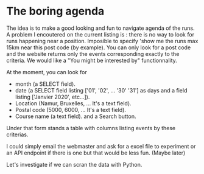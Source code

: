 # The boring agenda

The idea is to make a good looking and fun to navigate agenda of the runs.
A problem I encoutered on the current listing is : there is no way to look for runs happening near a position. Imposible to specify 'show me the runs max 15km near this post code (by example). You can only look for a post code and the website returns only the events corresponding exactly to the criteria. We would like a "You might be interested by" functionnality.

At the moment, you can look for  
* month (a SELECT field).
* date (a SELECT field listing ['01', '02', ... '30' '31'] as days and a field listing ['Janvier 2020', etc...]).
* Location (Namur, Bruxelles, ... It's a text field).
* Postal code (5000, 6000, ... It's a text field).
* Course name (a text field).
and a Search button.

Under that form stands a table with columns listing events by these criterias.

I could simply email the webmaster and ask for a excel file to experiment or an API endpoint if there is one but that would be less fun. (Maybe later)

Let's investigate if we can scran the data with Python.



